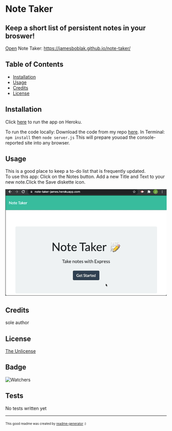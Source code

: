 # Note Taker

## Keep a short list of persistent notes in your broswer!

[Open](https://jamesboblak.github.io/note-taker/) Note Taker:
https://jamesboblak.github.io/note-taker/

## Table of Contents

* [Installation](#installation)
* [Usage](#usage)
* [Credits](#credits)
* [License](#license)


## Installation

Click [here](https://jamesboblak.github.io/note-taker/) to run the app on Heroku.

To run the code locally:
Download the code from my repo [here](https://github.com/jamesboblak/note-taker).
In Terminal:
<code>npm install</code>
then
<code>node server.js</code>
This will prepare youoad the console-reported site into any browser.  


## Usage 

This is a good place to keep a to-do list that is frequently updated.  
To use this app:
Click on the Notes button.
Add a new Title and Text to your new note.Click the Save diskette icon.

![Note Taker app demo gif](./public/assets/images/note-taker_demo.gif)


## Credits

sole author  


## License

[The Unlicense](https://choosealicense.com/licenses/unlicense/)


## Badge

![Watchers](https://img.shields.io/github/watchers/jamesboblak/note-taker?style=social)


## Tests

No tests written yet

---

<sup><sub> This good readme was created by [readme-generator](https://github.com/jamesboblak/readme-generator) :)</sub></sup>